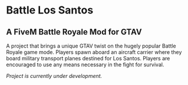 # Battle Los Santos
## A FiveM Battle Royale Mod for GTAV

A project that brings a unique GTAV twist on the hugely popular Battle Royale game mode. Players spawn aboard an aircraft carrier where they board military transport planes destined for Los Santos. Players are encouraged to use any means necessary in the fight for survival.

_Project is currently under development._